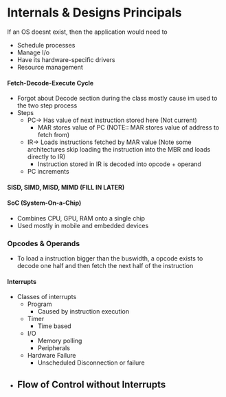 # Internals & Designs Principals

 If an OS doesnt exist, then the application would need to
- Schedule processes
- Manage I/o
- Have its hardware-specific drivers
- Resource management


#### Fetch-Decode-Execute Cycle
- Forgot about Decode section during the class mostly cause im used to the two step process
- Steps
	- PC-> Has value of next instruction stored here (Not current)
		- MAR stores value of PC (NOTE:: MAR stores value of address to fetch from)
	- IR-> Loads instructions fetched by MAR value (Note some architectures skip loading the instruction into the MBR and loads directly to IR)
		- Instruction stored in IR is decoded into opcode + operand 
	- PC increments

#### SISD, SIMD, MISD, MIMD (FILL IN LATER)

#### SoC (System-On-a-Chip)
- Combines CPU, GPU, RAM onto a single chip
- Used mostly in mobile and embedded devices

### Opcodes & Operands
- To load a instruction bigger than the buswidth, a opcode exists to decode one half and then fetch the next half of the instruction 

#### Interrupts
- Classes of interrupts
	- Program
		- Caused by instruction execution
	- Timer
		- Time based
	- I/O
		- Memory polling
		- Peripherals
	- Hardware Failure
		- Unscheduled Disconnection or failure
- Flow of Control without Interrupts
	- 